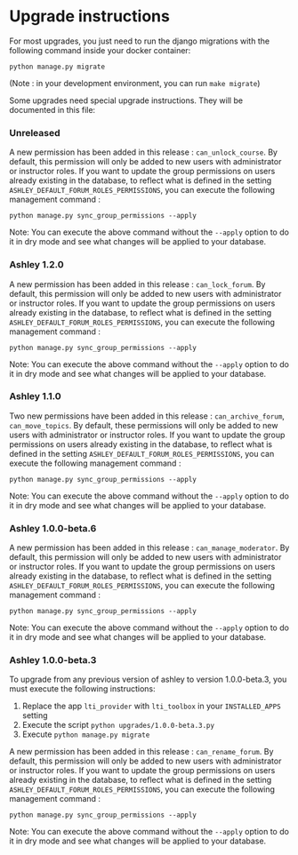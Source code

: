 # Upgrade instructions

For most upgrades, you just need to run the django migrations with
the following command inside your docker container:

```python manage.py migrate```


(Note : in your development environment, you can run ```make migrate```)


Some upgrades need special upgrade instructions.
They will be documented in this file:


### Unreleased

A new permission has been added in this release : `can_unlock_course`.
By default, this permission will only be added to new users with administrator or
instructor roles. If you want to update the group permissions on users already
existing in the database, to reflect what is defined in the setting
`ASHLEY_DEFAULT_FORUM_ROLES_PERMISSIONS`, you can execute the following
management command :

```python manage.py sync_group_permissions --apply```

Note: You can execute the above command without the `--apply` option to do it in
dry mode and see what changes will be applied to your database.


### Ashley 1.2.0

A new permission has been added in this release : `can_lock_forum`.
By default, this permission will only be added to new users with administrator or
instructor roles. If you want to update the group permissions on users already
existing in the database, to reflect what is defined in the setting
`ASHLEY_DEFAULT_FORUM_ROLES_PERMISSIONS`, you can execute the following
management command :

```python manage.py sync_group_permissions --apply```

Note: You can execute the above command without the `--apply` option to do it in
dry mode and see what changes will be applied to your database.

### Ashley 1.1.0

Two new permissions have been added in this release : `can_archive_forum`, 
`can_move_topics`.
By default, these permissions will only be added to new users with administrator or
instructor roles. If you want to update the group permissions on users already
existing in the database, to reflect what is defined in the setting
`ASHLEY_DEFAULT_FORUM_ROLES_PERMISSIONS`, you can execute the following
management command :

```python manage.py sync_group_permissions --apply```

Note: You can execute the above command without the `--apply` option to do it in
dry mode and see what changes will be applied to your database.

### Ashley 1.0.0-beta.6

A new permission has been added in this release : `can_manage_moderator`.
By default, this permission will only be added to new users with administrator or
instructor roles. If you want to update the group permissions on users already
existing in the database, to reflect what is defined in the setting
`ASHLEY_DEFAULT_FORUM_ROLES_PERMISSIONS`, you can execute the following
management command :

```python manage.py sync_group_permissions --apply```

Note: You can execute the above command without the `--apply` option to do it in
dry mode and see what changes will be applied to your database.


### Ashley 1.0.0-beta.3

To upgrade from any previous version of ashley to version 1.0.0-beta.3, you must execute
the following instructions:

1) Replace the app `lti_provider` with `lti_toolbox` in your `INSTALLED_APPS` setting
2) Execute the script `python upgrades/1.0.0-beta.3.py`
3) Execute `python manage.py migrate`

A new permission has been added in this release : `can_rename_forum`.
By default, this permission will only be added to new users with administrator or
instructor roles. If you want to update the group permissions on users already
existing in the database, to reflect what is defined in the setting
`ASHLEY_DEFAULT_FORUM_ROLES_PERMISSIONS`, you can execute the following
management command :

```python manage.py sync_group_permissions --apply```

Note: You can execute the above command without the `--apply` option to do it in
dry mode and see what changes will be applied to your database.
